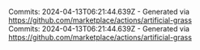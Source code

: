 Commits: 2024-04-13T06:21:44.639Z - Generated via https://github.com/marketplace/actions/artificial-grass
<br>
Commits: 2024-04-13T06:21:44.639Z - Generated via https://github.com/marketplace/actions/artificial-grass
<br>
